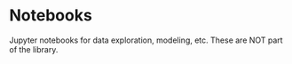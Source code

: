 # Notebooks

Jupyter notebooks for data exploration, modeling, etc. These are NOT part of the library.


